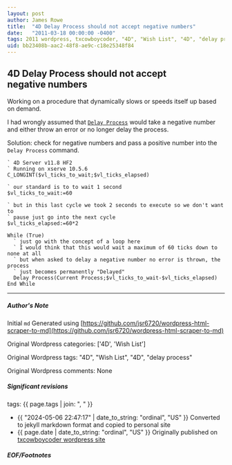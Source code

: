 ```yaml
---
layout: post
author: James Rowe
title:  "4D Delay Process should not accept negative numbers"
date:   "2011-03-18 00:00:00 -0400"
tags: 2011 wordpress, txcowboycoder, "4D", "Wish List", "4D", "delay process"
uid: bb23408b-aac2-48f8-ae9c-c18e25348f84
---
```



## 4D Delay Process should not accept negative numbers


Working on a procedure that dynamically slows or speeds itself up based on demand.


I had wrongly assumed that [`Delay Process`](http://doc.4d.com/4Dv11.6/help/command/en/page323.html) would take a negative number and either throw an error or no longer delay the process.


Solution: check for negative numbers and pass a positive number into the `Delay Process` command.



```
` 4D Server v11.8 HF2
` Running on xserve 10.5.6
C_LONGINT($vl_ticks_to_wait;$vl_ticks_elapsed)

` our standard is to to wait 1 second
$vl_ticks_to_wait:=60

` but in this last cycle we took 2 seconds to execute so we don't want to
` pause just go into the next cycle
$vl_ticks_elapsed:=60*2

While (True)
  ` just go with the concept of a loop here
  ` I would think that this would wait a maximum of 60 ticks down to none at all
  ` but when asked to delay a negative number no error is thrown, the process
  ` just becomes permanently "Delayed"
  Delay Process(Current Process;$vl_ticks_to_wait-$vl_ticks_elapsed)
End While

```



---

##### Author's Note

Initial `md` Generated using [https://github.com/jsr6720/wordpress-html-scraper-to-md](https://github.com/jsr6720/wordpress-html-scraper-to-md)

Original Wordpress categories: ['4D', 'Wish List']

Original Wordpress tags: "4D", "Wish List", "4D", "delay process"

Original Wordpress comments: None

##### Significant revisions

tags: {{ page.tags | join: ", " }} <!-- todo move this somewhere -->

- {{ "2024-05-06 22:47:17" | date_to_string: "ordinal", "US" }} Converted to jekyll markdown format and copied to personal site
- {{ page.date | date_to_string: "ordinal", "US" }} Originally published on [txcowboycoder wordpress site](https://txcowboycoder.wordpress.com/2011/03/18/4d-delay-process-should-not-accept-negative-numbers/)

##### EOF/Footnotes

